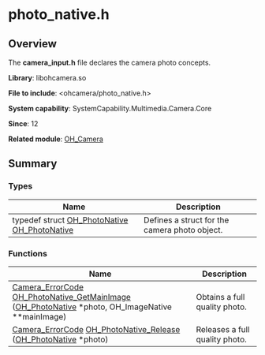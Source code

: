 # photo_native.h


## Overview

The **camera_input.h** file declares the camera photo concepts.

**Library**: libohcamera.so

**File to include**: &lt;ohcamera/photo_native.h&gt;

**System capability**: SystemCapability.Multimedia.Camera.Core

**Since**: 12

**Related module**: [OH_Camera](_o_h___camera.md)


## Summary


### Types

| Name| Description| 
| -------- | -------- |
| typedef struct [OH_PhotoNative](_o_h___camera.md#oh_photonative) [OH_PhotoNative](_o_h___camera.md#oh_photonative) | Defines a struct for the camera photo object.| 


### Functions

| Name| Description| 
| -------- | -------- |
| [Camera_ErrorCode](_o_h___camera.md#camera_errorcode) [OH_PhotoNative_GetMainImage](_o_h___camera.md#oh_photonative_getmainimage) ([OH_PhotoNative](_o_h___camera.md#oh_photonative) \*photo, OH_ImageNative \*\*mainImage) | Obtains a full quality photo.| 
| [Camera_ErrorCode](_o_h___camera.md#camera_errorcode) [OH_PhotoNative_Release](_o_h___camera.md#oh_photonative_release) ([OH_PhotoNative](_o_h___camera.md#oh_photonative) \*photo) | Releases a full quality photo.| 
